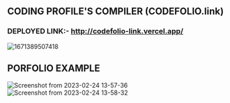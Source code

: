 ## CODING PROFILE'S COMPILER (CODEFOLIO.link)

### DEPLOYED LINK:- http://codefolio-link.vercel.app/

![1671389507418](https://user-images.githubusercontent.com/64833303/221129408-8b7825d8-a487-4c6a-9dc4-10bc69e3b863.jpeg)

## PORFOLIO EXAMPLE

![Screenshot from 2023-02-24 13-57-36](https://user-images.githubusercontent.com/64833303/221129720-a22cdad3-fd68-4dc1-badc-1ad1f4d6551f.png)
![Screenshot from 2023-02-24 13-58-32](https://user-images.githubusercontent.com/64833303/221129913-c8f0d174-d6a6-4f61-b29e-be3464cd4060.png)
